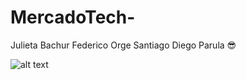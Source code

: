 # MercadoTech-
Julieta Bachur
Federico Orge 
Santiago 
Diego Parula :sunglasses:

![alt text](https://github.githubassets.com/images/modules/logos_page/Octocat.png)

